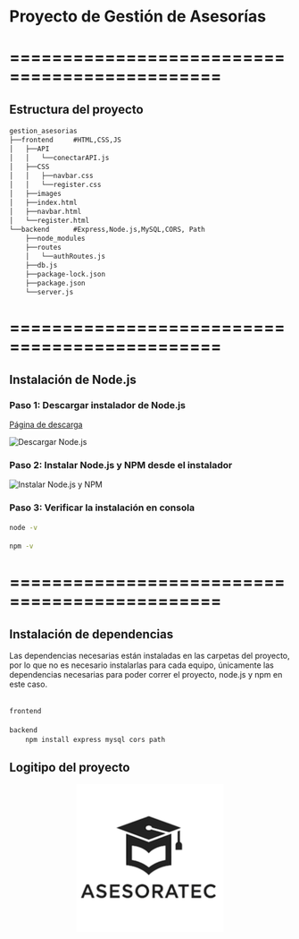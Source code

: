 # Proyecto de Gestión de Asesorías

# ==============================================

## Estructura del proyecto

    gestion_asesorias
    ├──frontend     #HTML,CSS,JS
    │   ├──API
    │   │   └──conectarAPI.js
    │   ├──CSS
    │   │   ├──navbar.css
    │   │   └──register.css
    │   ├──images
    │   ├──index.html
    │   ├──navbar.html
    │   └──register.html
    └──backend      #Express,Node.js,MySQL,CORS, Path
        ├──node_modules
        ├──routes
        │   └──authRoutes.js
        ├──db.js
        ├──package-lock.json
        ├──package.json
        └──server.js

# ==============================================

## Instalación de Node.js

### Paso 1: Descargar instalador de Node.js

[Página de descarga](https://nodejs.org/en/download/)

![Descargar Node.js](https://phoenixnap.com/kb/wp-content/uploads/2023/12/nodejs-windows-installer-download-page.jpg)

### Paso 2: Instalar Node.js y NPM desde el instalador

![Instalar Node.js y NPM](https://phoenixnap.com/kb/wp-content/uploads/2023/12/nodejs-setup-wizard-welcome-screen.jpg)

### Paso 3: Verificar la instalación en consola

```bash
node -v

npm -v
```

# ==============================================

## Instalación de dependencias

Las dependencias necesarias están instaladas en las carpetas del proyecto, por lo que no es necesario instalarlas para cada equipo, únicamente las dependencias necesarias para poder correr el proyecto, node.js y npm en este caso.

```js

frontend

backend
    npm install express mysql cors path

```

## Logitipo del proyecto

<p align="center">
  <img src="frontend\images\LOGO_sin_fondo.png"/>
</p>
